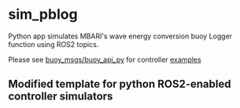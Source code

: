 # sim_pblog
Python app simulates MBARI's wave energy conversion buoy Logger function using ROS2 topics.

Please see [buoy_msgs/buoy_api_py](https://github.com/osrf/buoy_msgs/tree/v1.1.0-rc1/buoy_api_py)
for controller [examples](https://github.com/osrf/buoy_msgs/tree/v1.1.0-rc1/buoy_api_py/buoy_api/examples)

## Modified template for python ROS2-enabled controller simulators
